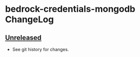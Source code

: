 # bedrock-credentials-mongodb ChangeLog

## [Unreleased]

- See git history for changes.

[Unreleased]: https://github.com/digitalbazaar/bedrock-credentials-mongodb/compare/0.0.0...HEAD
